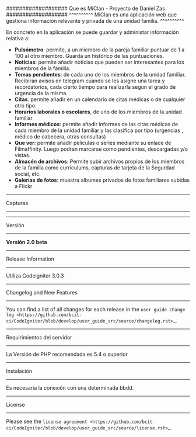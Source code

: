 ###################
Que es MiClan - Proyecto de Daniel Zas
###################
^^^^^^^^^^
MiClan es una aplicación web que gestiona información relevante y privada de una unidad familia.
^^^^^^^^^^

En concreto en la aplicación se puede guardar y administar información relativa a:

* **Pulsómetro**: permite, a un miembro de la pareja familiar puntuar de 1 a 100 al otro miembro. Guarda un histórico de las puntuaciones.
* **Noticias**: permite añadir noticias que pueden ser interesantes para los miembros de la familia.
* **Temas pendientes**: de cada uno de los miembros de la unidad familiar. Recibiran avisos en telegram cuando se les asigne una tarea y recordatorios, cada cierto tiempo para realizarla segun el grado de urgencia de la misma.
* **Citas**: permite añadir en un calendario de citas médicas o de cualquier otro tipo.
* **Horarios laborales o escolares**, de uno de los miembros de la unidad familiar
* **Informes médicos**: permite añadir informes de las citas médicas de cada miembro de la unidad familiar y las clasifica por tipo (urgencias , médico de cabecera, otras consultas)
* **Que ver**: permite añadir películas o series mediante su enlace de Filmaffinity. Luego podran marcarse como pendientes, descargadas y/o vistas.
* **Almacén de archivos**: Permite subir archivos propios de los miembros de la familia como curriculums, capturas de tarjeta de la Segurdad social, etc.
* **Galerías de fotos**: muestra albumes privados de fotos familiares subidas a Flickr


************
Capturas
************







************
Versión
************
**Versión 2.0 beta**

*******************
Release Information
*******************

Utiliza Codeigniter 3.0.3 

**************************
Changelog and New Features
**************************

You can find a list of all changes for each release in the `user
guide change log <https://github.com/bcit-ci/CodeIgniter/blob/develop/user_guide_src/source/changelog.rst>`_.

*******************
Requirimientos del servidor
*******************

La Versión de PHP recomendada es 5.4 o superior

************
Instalación
************
Es necesaria la conexión con una determinada bbdd. 


*******
License
*******

Please see the `license
agreement <https://github.com/bcit-ci/CodeIgniter/blob/develop/user_guide_src/source/license.rst>`_.


